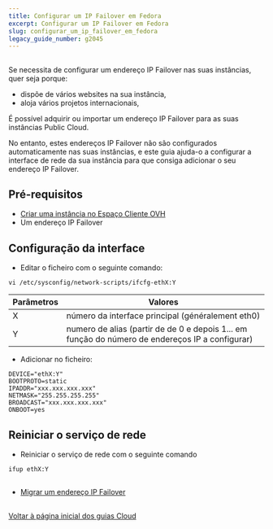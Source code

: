```yaml
---
title: Configurar um IP Failover em Fedora
excerpt: Configurar um IP Failover em Fedora
slug: configurar_um_ip_failover_em_fedora
legacy_guide_number: g2045
---
```



## 
Se necessita de configurar um endereço IP Failover nas suas instâncias, quer seja porque:

- dispõe de vários websites na sua instância,
- aloja vários projetos internacionais,

É possível adquirir ou importar um endereço IP Failover para as suas instâncias Public Cloud.

No entanto, estes endereços IP Failover não são configurados automaticamente nas suas instâncias, e este guia ajuda-o a configurar a interface de rede da sua instância para que consiga adicionar o seu endereço IP Failover.


## Pré-requisitos

- [Criar uma instância no Espaço Cliente OVH]({legacy}1775)
- Um endereço IP Failover




## Configuração da interface

- Editar o ficheiro com o seguinte comando:

```
vi /etc/sysconfig/network-scripts/ifcfg-ethX:Y
```



|Parâmetros|Valores|
|---|---|
|X|número da interface principal (généralement eth0)|
|Y|numero de alias (partir de de 0 e depois 1... em função do número de endereços IP a configurar)|



- Adicionar no ficheiro:

```
DEVICE="ethX:Y"
BOOTPROTO=static
IPADDR="xxx.xxx.xxx.xxx"
NETMASK="255.255.255.255"
BROADCAST="xxx.xxx.xxx.xxx"
ONBOOT=yes
```





## Reiniciar o serviço de rede

- Reiniciar o serviço de rede com o seguinte comando

```
ifup ethX:Y
```





## 

- [Migrar um endereço IP Failover]({legacy}1890)




## 
[Voltar à página inicial dos guias Cloud]({legacy}1785)


